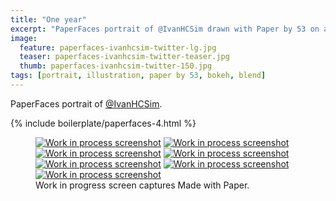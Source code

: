 ```yaml
---
title: "One year"
excerpt: "PaperFaces portrait of @IvanHCSim drawn with Paper by 53 on an iPad."
image: 
  feature: paperfaces-ivanhcsim-twitter-lg.jpg
  teaser: paperfaces-ivanhcsim-twitter-teaser.jpg
  thumb: paperfaces-ivanhcsim-twitter-150.jpg
tags: [portrait, illustration, paper by 53, bokeh, blend]
---
```


PaperFaces portrait of [@IvanHCSim](http://twitter.com/IvanHCSim).

{% include boilerplate/paperfaces-4.html %}

<figure class="third">
  <a href="{{ site.url }}/images/paperfaces-ivanhcsim-process-1-lg.jpg"><img src="{{ site.url }}/images/paperfaces-ivanhcsim-process-1-600.jpg" alt="Work in process screenshot"></a>
  <a href="{{ site.url }}/images/paperfaces-ivanhcsim-process-2-lg.jpg"><img src="{{ site.url }}/images/paperfaces-ivanhcsim-process-2-600.jpg" alt="Work in process screenshot"></a>
  <a href="{{ site.url }}/images/paperfaces-ivanhcsim-process-3-lg.jpg"><img src="{{ site.url }}/images/paperfaces-ivanhcsim-process-3-600.jpg" alt="Work in process screenshot"></a>
  <a href="{{ site.url }}/images/paperfaces-ivanhcsim-process-4-lg.jpg"><img src="{{ site.url }}/images/paperfaces-ivanhcsim-process-4-600.jpg" alt="Work in process screenshot"></a>
  <a href="{{ site.url }}/images/paperfaces-ivanhcsim-process-5-lg.jpg"><img src="{{ site.url }}/images/paperfaces-ivanhcsim-process-5-600.jpg" alt="Work in process screenshot"></a>
  <a href="{{ site.url }}/images/paperfaces-ivanhcsim-process-6-lg.jpg"><img src="{{ site.url }}/images/paperfaces-ivanhcsim-process-6-600.jpg" alt="Work in process screenshot"></a>
  <a href="{{ site.url }}/images/paperfaces-ivanhcsim-process-7-lg.jpg"><img src="{{ site.url }}/images/paperfaces-ivanhcsim-process-7-600.jpg" alt="Work in process screenshot"></a>
  <figcaption>Work in progress screen captures Made with Paper.</figcaption>
</figure>
